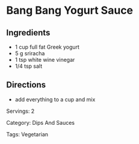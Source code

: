 # Bang Bang Yogurt Sauce

## Ingredients
- 1 cup full fat Greek yogurt
- 5 g sriracha
- 1 tsp white wine vinegar
- 1/4 tsp salt

## Directions
- add everything to a cup and mix

Servings: 2

Category: Dips And Sauces

Tags: Vegetarian
